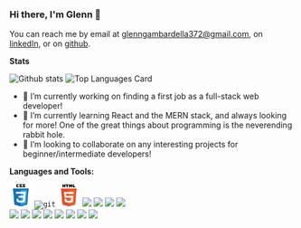 ### Hi there, I'm Glenn 👋
You can reach me by email at <a href = "glenngambardella372@gmail.com">glenngambardella372@gmail.com</a>, on [linkedIn](https://www.linkedin.com/in/ggambardella/), or on [github](https://github.com/ggamb).

**Stats**

![Github stats](https://github-readme-stats.vercel.app/api?username=ggamb&theme=great-gatsby&show_icons=true&count_private=true)
![Top Languages Card](https://github-readme-stats.vercel.app/api/top-langs/?username=ggamb)

- 🔭 I’m currently working on finding a first job as a full-stack web developer!
- 🌱 I’m currently learning React and the MERN stack, and always looking for more! One of the great things about programming is the neverending rabbit hole.
- 👯 I’m looking to collaborate on any interesting projects for beginner/intermediate developers! 


**Languages and Tools:**  

<code><img src="https://raw.githubusercontent.com/devicons/devicon/master/icons/css3/css3-original-wordmark.svg" alt="css3" width="40" height="40"/></code>
<code><img src="https://www.vectorlogo.zone/logos/git-scm/git-scm-icon.svg" alt="git" width="40" height="40"/></code>
<code><img src="https://raw.githubusercontent.com/devicons/devicon/master/icons/html5/html5-original-wordmark.svg" alt="html5" width="40" height="40"/></code>
<code><img height="40" src="https://raw.githubusercontent.com/shinokada/shinokada/master/assets/javascript.png"></code>
<code><img height="40" src="https://cdn.jsdelivr.net/gh/devicons/devicon/icons/bootstrap/bootstrap-original.svg" /></code>
<code><img height="40" src="https://cdn.jsdelivr.net/gh/devicons/devicon/icons/handlebars/handlebars-original-wordmark.svg" /></code>
<code><img height="40" src="https://cdn.jsdelivr.net/gh/devicons/devicon/icons/heroku/heroku-plain-wordmark.svg" /> </code>
<code><img height="40" src="https://cdn.jsdelivr.net/gh/devicons/devicon/icons/java/java-original-wordmark.svg" /></code>
<code><img height="40" src="https://cdn.jsdelivr.net/gh/devicons/devicon/icons/jest/jest-plain.svg" /></code>
<code><img height="40" src="https://cdn.jsdelivr.net/gh/devicons/devicon/icons/jquery/jquery-original-wordmark.svg" /></code>
<code><img height="40" src="https://cdn.jsdelivr.net/gh/devicons/devicon/icons/mysql/mysql-original-wordmark.svg" /></code>
<code><img height="40" src="https://cdn.jsdelivr.net/gh/devicons/devicon/icons/nodejs/nodejs-original-wordmark.svg" /></code>
<code><img height="40" src="https://cdn.jsdelivr.net/gh/devicons/devicon/icons/react/react-original-wordmark.svg" /></code>
<code><img height="40" src="https://cdn.jsdelivr.net/gh/devicons/devicon/icons/sequelize/sequelize-original-wordmark.svg" /></code>
<code><img height="40" src="https://cdn.jsdelivr.net/gh/devicons/devicon/icons/webpack/webpack-original-wordmark.svg" /></code>
